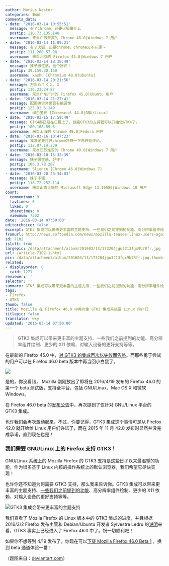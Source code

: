 ```yaml
---
author: Marius Nestor
categories: 新闻
comments_data:
- date: '2016-03-14 10:55:51'
  message: 有了chrome，还要火狐做什么
  postip: 110.73.135.148
  username: 来自广西来宾的 Chrome 48.0|Windows 7 用户
- date: '2016-03-14 11:09:21'
  message: 有了火狐，还要chrome，chrome又不开源～
  postip: 111.200.57.98
  username: 来自北京的 Firefox 45.0|Windows 7 用户
- date: '2016-03-14 18:38:49'
  message: 妹子很性感，给个好评！
  postip: 39.159.30.160
  username: kashu [Chromium 48.0|Ubuntu]
- date: '2016-03-14 20:21:56'
  message: 万年ＧＴＫ２。Ｘ
  postip: 116.23.24.87
  username: 来自广东广州的 Firefox 45.0|Ubuntu 用户
- date: '2016-03-14 21:27:41'
  message: 配图确实非常具有挑逗性
  postip: 125.92.6.149
  username: 绿色圣光 [Iceweasel 44.0|GNU/Linux]
- date: '2016-03-15 17:59:49'
  message: GTK4都已经在日程上了，做完GTK3的支持就可以开始做GTK4了。
  postip: 180.168.59.6
  username: 来自上海的 Chrome 49.0|Fedora 用户
- date: '2016-03-16 10:47:23'
  message: 我决定先打开chrome冷静一下再开始评论。
  postip: 112.87.14.239
  username: 来自江苏淮安的 Chrome 49.0|Windows 7 用户
- date: '2016-03-18 15:32:39'
  message: 妹子很性感，好评！
  postip: 106.3.78.207
  username: Slience [Chrome 46.0|Windows 7]
- date: '2016-03-20 23:34:03'
  message: 妹子不错
  postip: 118.72.252.114
  username: 来自山西大同的 Microsoft Edge 13.10586|Windows 10 用户
count:
  commentnum: 9
  favtimes: 0
  likes: 0
  sharetimes: 0
  viewnum: 7302
date: '2016-03-14 07:50:00'
editorchoice: false
excerpt: GTK3 集成可以带来更丰富的主题支持、一些我们之前提到的功能、高分辨率组件绘制、更少的 X11 依赖、对输入设备的更好支持等等。
fromurl: http://news.softpedia.com/news/mozilla-teases-linux-users-again-with-the-gtk3-integration-now-for-firefox-46-0-501658.shtml
id: 7102
islctt: true
largepic: /data/attachment/album/201603/13/173204jgu3213fgx9b78fr.jpg
url: /article-7102-1.html
pic: /data/attachment/album/201603/13/173204jgu3213fgx9b78fr.jpg.thumb.jpg
related:
- displayorder: 0
  raid: 7271
reviewer: ''
selector: ''
summary: GTK3 集成可以带来更丰富的主题支持、一些我们之前提到的功能、高分辨率组件绘制、更少的 X11 依赖、对输入设备的更好支持等等。
tags:
- Firefox
- GTK3
thumb: false
title: Mozilla 在 Firefox 46.0 中再次拿 GTK3 集成来挑逗 Linux 用户们
titlepic: false
translator: wxy
updated: '2016-03-14 07:50:00'
---
```



> 
> GTK3 集成可以带来更丰富的主题支持、一些我们之前提到的功能、高分辨率组件绘制、更少的 X11 依赖、对输入设备的更好支持等等。
> 
> 
> 


在最新的 Firefox 45.0 中，[对 GTK3 的集成再次以失败而告终](http://news.softpedia.com/news/mozilla-firefox-45-0-now-available-for-download-linux-gtk3-integration-disabled-501496.shtml)。而那些勇于尝试的用户可以在 Firefox 46.0 beta 版本中再当回小白鼠了。


![](/data/attachment/album/201603/13/173204jgu3213fgx9b78fr.jpg)


是的，你没看错， Mozilla 刚刚放出了即将在 2016/4/19 发布的 Firefox 46.0 的第一个 beta 测试版，支持全平台，包括 GNU/Linux、Mac OS X 和微软 Windows。


在 Firefox 46.0 beta 的[发布公告](https://www.mozilla.org/en-US/firefox/46.0beta/releasenotes/)中，再次提到了仅针对 GNU/Linux 平台的 GTK3 集成。


也许我们会再次激动起来，不过，你要记得，GTK3 集成这个事情可是从 Firefox 42.0 就开始给 Linux 用户们许诺了，而在 2015 年 11 月 42.0 发布时显然并没完成承诺，直到现在也是！


### 我们需要 GNU/Linux 上的 Firefox 支持 GTK3！


GNU/Linux 系统上的 Mozilla Firefox 的 GTK3 支持是这些日子以来最渴望的功能，作为很多基于 Linux 内核的操作系统上的默认浏览器，我们希望它尽快实现！


也许你还不知道为何需要 GTK3 支持，那么我来告诉你。GTK3 集成可以带来更丰富的主题支持、[一些我们之前提到的功能](http://news.softpedia.com/news/mozilla-pushes-firefox-45-into-beta-promises-gtk3-integration-for-linux-again-499729.shtml)、高分辨率组件绘制、更少的 X11 依赖、对输入设备的更好支持等等。


![GTK3 集成会带来更丰富的主题支持](/data/attachment/album/201603/13/173206evz0lrb0r5lr5i0b.jpg)


我们查看了 Mozlla Firefox 的 Linux 版本中的 GTK3 集成的进度，并且根据 2016/3/2 Firefox 发布主管和 Debian/Ubuntu 开发者 Sylvestre Ledru 的[说明](https://bugzilla.mozilla.org/show_bug.cgi?id=1186003#c32)来看，GTK3 事实上已经进入了 Firefox 46.0 中了。祝一切顺利吧！


如果你不想等到 4/19 发布了，你现在可以[下载 Mozilla Firefox 46.0 Beta 1](http://linux.softpedia.com/get/Internet/HTTP-WWW-/Mozilla-Firefox-Stable-20864.shtml) ，换到 beta 通道体验一番！


（题图来自：[deviantart.com](http://mayonaka-ni-sakayume.deviantart.com/art/Firefox-54721640)）